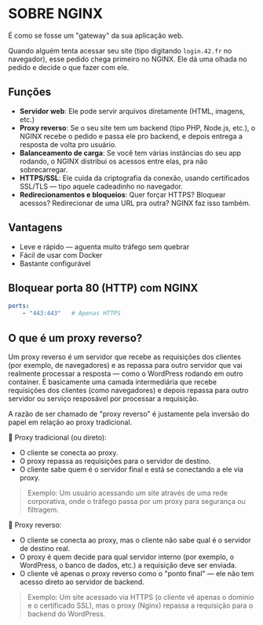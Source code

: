 # SOBRE NGINX

É como se fosse um "gateway" da sua aplicação web.

Quando alguém tenta acessar seu site (tipo digitando `login.42.fr` no navegador), esse pedido chega primeiro no NGINX. Ele dá uma olhada no pedido e decide o que fazer com ele.

## Funções

- **Servidor web**: Ele pode servir arquivos diretamente (HTML, imagens, etc.)
- **Proxy reverso**: Se o seu site tem um backend (tipo PHP, Node.js, etc.), o NGINX recebe o pedido e passa ele pro backend, e depois entrega a resposta de volta pro usuário.
- **Balanceamento de carga**: Se você tem várias instâncias do seu app rodando, o NGINX distribui os acessos entre elas, pra não sobrecarregar.
- **HTTPS/SSL**: Ele cuida da criptografia da conexão, usando certificados SSL/TLS — tipo aquele cadeadinho no navegador.
- **Redirecionamentos e bloqueios**: Quer forçar HTTPS? Bloquear acessos? Redirecionar de uma URL pra outra? NGINX faz isso também.

## Vantagens

- Leve e rápido — aguenta muito tráfego sem quebrar
- Fácil de usar com Docker
- Bastante configurável

## Bloquear porta 80 (HTTP) com NGINX

```yml
ports:
	- "443:443"   # Apenas HTTPS
```

##  O que é um proxy reverso?

Um proxy reverso é um servidor que recebe as requisições dos clientes (por exemplo, de navegadores) e as repassa para outro servidor que vai realmente processar a resposta — como o WordPress rodando em outro container. É basicamente uma camada intermediária que recebe requisições dos clientes (como navegadores) e depois repassa para outro servidor ou serviço resposável por processar a requisição.

A razão de ser chamado de "proxy reverso" é justamente pela inversão do papel em relação ao proxy tradicional.

📌 Proxy tradicional (ou direto):

- O cliente se conecta ao proxy.
- O proxy repassa as requisições para o servidor de destino.
- O cliente sabe quem é o servidor final e está se conectando a ele via proxy.

> Exemplo: Um usuário acessando um site através de uma rede corporativa, onde o tráfego passa por um proxy para segurança ou filtragem.

📌 Proxy reverso:

- O cliente se conecta ao proxy, mas o cliente não sabe qual é o servidor de destino real.
- O proxy é quem decide para qual servidor interno (por exemplo, o WordPress, o banco de dados, etc.) a requisição deve ser enviada.
- O cliente vê apenas o proxy reverso como o "ponto final" — ele não tem acesso direto ao servidor de backend.

> Exemplo: Um site acessado via HTTPS (o cliente vê apenas o domínio e o certificado SSL), mas o proxy (Nginx) repassa a requisição para o backend do WordPress.
